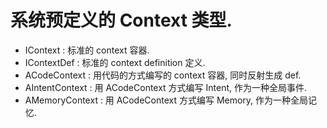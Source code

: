 # 系统预定义的 Context 类型.


- IContext : 标准的 context 容器.
- IContextDef : 标准的 context definition 定义.
- ACodeContext : 用代码的方式编写的 context 容器, 同时反射生成 def.
- AIntentContext : 用 ACodeContext 方式编写 Intent, 作为一种全局事件.
- AMemoryContext : 用 ACodeContext 方式编写 Memory, 作为一种全局记忆.